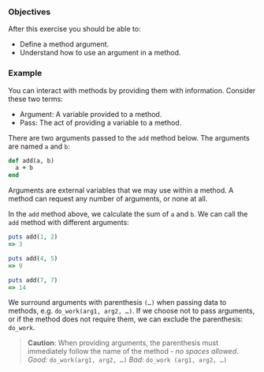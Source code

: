 <!-- { ids:[56], language:'Ruby', type:'workshop', order: 2, name:'Method Arguments', description:'Learn what an argument is, how to name it, and how to use it in a method.' }-->

### Objectives

After this exercise you should be able to:

- Define a method argument.
- Understand how to use an argument in a method.

### Example

You can interact with methods by providing them with information. Consider these two terms:

- Argument: A variable provided to a method.
- Pass: The act of providing a variable to a method.

There are two arguments passed to the `add` method below. The arguments are named `a` and `b`:

```ruby
def add(a, b)
  a + b
end
```

Arguments are external variables that we may use within a method. A method can request any number of arguments, or none at all.

In the `add` method above, we calculate the sum of `a` and `b`. We can call the `add` method with different arguments:

```ruby
puts add(1, 2)
=> 3

puts add(4, 5)
=> 9

puts add(7, 7)
=> 14
```

We surround arguments with parenthesis `(…)` when passing data to methods, e.g. `do_work(arg1, arg2, …)`. If we choose not to pass arguments, or if the method does not require them, we can exclude the parenthesis: `do_work`.

> **Caution**: When providing arguments, the parenthesis must immediately follow the name of the method - _no spaces allowed_.
> _Good:_ `do_work(arg1, arg2, …)`
> _Bad:_ `do_work (arg1, arg2, …)`